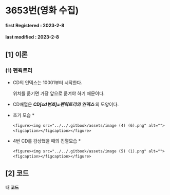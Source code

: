 # 3653번(영화 수집)

#### **first Registered : 2023-2-8**

#### last modified : **2023-2-8**

## \[1] 이론

### (1) 펜윅트리

*   CD의 인덱스는 10001부터 시작한다.

    위치를 옮기면 가장 앞으로 옮겨야 하기 때문이다.
* CD배열은 _**CD\[cd번호]=펜윅트리의 인덱스**_ 의 모양이다.
* 초기 모습
  *

      <figure><img src="../../.gitbook/assets/image (4) (6).png" alt=""><figcaption></figcaption></figure>


* 4번 CD를 감상했을 때의 진열모습
  *

      <figure><img src="../../.gitbook/assets/image (5) (1).png" alt=""><figcaption></figcaption></figure>

## \[2] 코드

#### 내 코드

```cpp
```
